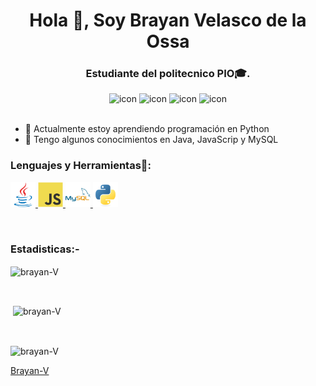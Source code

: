 <h1 align="center">Hola 👋, Soy Brayan Velasco de la Ossa</h1>
<h3 align="center">Estudiante del politecnico PIO🎓.</h3>
<div align="center">
  <img src="https://techstack-generator.vercel.app/java-icon.svg" alt="icon" width="50" height="50" />
  <img src="https://techstack-generator.vercel.app/python-icon.svg" alt="icon" width="50" height="50" />
  <img src="https://techstack-generator.vercel.app/js-icon.svg" alt="icon"width="50" height="50" />
 <img src="https://techstack-generator.vercel.app/mysql-icon.svg" alt="icon" width="50" height="50" />
</div>

<br>

- 🌱 Actualmente estoy aprendiendo programación en Python
- 📜 Tengo algunos conocimientos en Java, JavaScrip y MySQL

<h3 align="left">Lenguajes y Herramientas🌟:</h3>
<p align="left"> <a href="https://www.java.com" target="_blank" rel="noreferrer"> <img
      src="https://raw.githubusercontent.com/devicons/devicon/master/icons/java/java-original.svg" alt="java" width="40"
      height="40" /> </a> <a href="https://developer.mozilla.org/en-US/docs/Web/JavaScript" target="_blank"
    rel="noreferrer"> <img
      src="https://raw.githubusercontent.com/devicons/devicon/master/icons/javascript/javascript-original.svg"
      alt="javascript" width="40" height="40" /> </a><a href="https://www.mysql.com/" target="_blank" rel="noreferrer"> <img
      src="https://raw.githubusercontent.com/devicons/devicon/master/icons/mysql/mysql-original-wordmark.svg"
      alt="mysql" width="40" height="40" /> </a> </a>  <a href="https://www.python.org" target="_blank" rel="noreferrer"> <img
      src="https://raw.githubusercontent.com/devicons/devicon/master/icons/python/python-original.svg" alt="python"
      width="40" height="40" /> </a>  </p>

<br>

<h3>Estadisticas:-</h3>
<p><img align="center"
    src="https://github-readme-stats.vercel.app/api/top-langs?username=brayan-V&show_icons=true&locale=en&bg_color=0d1117&text_color=ffffff&layout=compact"
    alt="brayan-V" 
    bg_color=#808080/></p>

<br>

<p>&nbsp;<img align="center" src="https://github-readme-stats.vercel.app/api?username=brayan-V&show_icons=true&locale=en&bg_color=0d1117&text_color=ffffff&repo=convoychat"
    alt="brayan-V" /></p>

<br>

<p><img align="center" src="https://github-readme-streak-stats.herokuapp.com/?user=brayan-V&theme=dark&background=0d1117&date_format=M%20j%5B%2C%20Y%5D" alt="brayan-V" /></p>
      

[Brayan-V](https://github.com/brayan-V)
